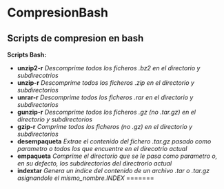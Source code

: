 # CompresionBash
## Scripts de compresion en bash
**Scripts Bash:**
  - **unzip2-r**
    *Descomprime todos los ficheros .bz2 en el directorio y subdirecotrios*
  - **unzip-r**
    *Descomprime todos los ficheros .zip en el directorio y subdirectorios*
  - **unrar-r**
    *Descomprime todos los ficheros .rar en el directorio y subdirectorios*
  - **gunzip-r**
    *Descomprime todos los ficheros .gz (no .tar.gz) en el directorio y subdirectorios*
  - **gzip-r**
    *Comprime todos los ficheros (no .gz) en el directorio y subdirectorios*
  - **desempaqueta**
    *Extrae el contenido del fichero .tar.gz pasado como parametro o todos los que encuentre en el direcotrio actual*
  - **empaqueta**
    *Comprime el directorio que se le pasa como parametro o, en su defecto, los subdirectorios del directrorio actual*
  - **indextar**
    *Genera un indice del contenido de un archivo .tar o .tar.gz asignandole el mismo_nombre.INDEX*
=======
